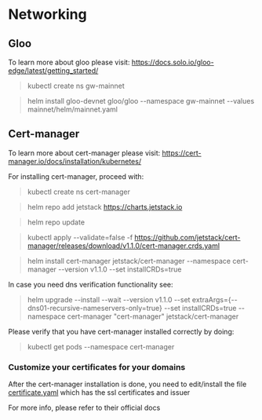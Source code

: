 # Networking


## Gloo

To learn more about gloo please visit: https://docs.solo.io/gloo-edge/latest/getting_started/

> kubectl create ns gw-mainnet

> helm install gloo-devnet gloo/gloo --namespace gw-mainnet --values mainnet/helm/mainnet.yaml

 
## Cert-manager

To learn more about cert-manager please visit: https://cert-manager.io/docs/installation/kubernetes/

For installing cert-manager, proceed with:


> kubectl create ns cert-manager 

> helm repo add jetstack https://charts.jetstack.io

> helm repo update

> kubectl apply --validate=false -f https://github.com/jetstack/cert-manager/releases/download/v1.1.0/cert-manager.crds.yaml

> helm install cert-manager jetstack/cert-manager --namespace cert-manager  --version v1.1.0 --set installCRDs=true

In case you need dns verification functionality see:

> helm upgrade --install    --wait  --version v1.1.0 --set extraArgs={--dns01-recursive-nameservers-only=true} --set installCRDs=true   --namespace cert-manager   "cert-manager"   jetstack/cert-manager


Please verify that you have cert-manager installed correctly by doing:

> kubectl get pods --namespace cert-manager


### Customize your certificates for your domains

After the cert-manager installation is done, you need to edit/install the file [certificate.yaml](../certificate.yaml) which has the ssl certificates and issuer

For more info, please refer to their official docs 
